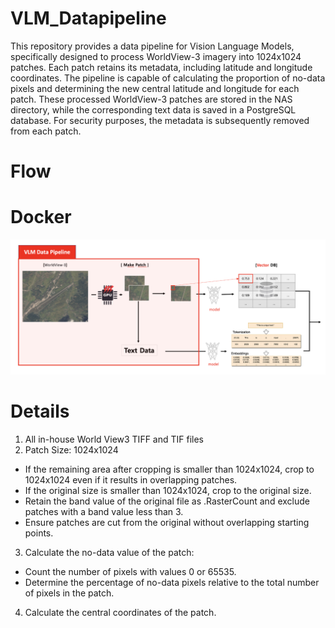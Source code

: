 # VLM_Datapipeline

This repository provides a data pipeline for Vision Language Models, specifically designed to process WorldView-3 imagery into 1024x1024 patches. Each patch retains its metadata, including latitude and longitude coordinates. The pipeline is capable of calculating the proportion of no-data pixels and determining the new central latitude and longitude for each patch. These processed WorldView-3 patches are stored in the NAS directory, while the corresponding text data is saved in a PostgreSQL database. For security purposes, the metadata is subsequently removed from each patch.

# Flow


# Docker
![image](./image.png)

# Details
1. All in-house World View3 TIFF and TIF files
2. Patch Size: 1024x1024
- If the remaining area after cropping is smaller than 1024x1024, crop to 1024x1024 even if it results in overlapping patches.
- If the original size is smaller than 1024x1024, crop to the original size.
- Retain the band value of the original file as .RasterCount and exclude patches with a band value less than 3.
- Ensure patches are cut from the original without overlapping starting points.
3. Calculate the no-data value of the patch:
- Count the number of pixels with values 0 or 65535.
- Determine the percentage of no-data pixels relative to the total number of pixels in the patch.
4. Calculate the central coordinates of the patch.
